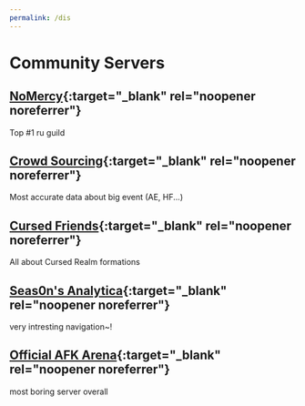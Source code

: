 ```yaml
---
permalink: /dis
---
```


# Community Servers

## [NoMercy](https://discord.gg/nom3rcy){:target="_blank" rel="noopener noreferrer"}

Top #1 ru guild

## [Crowd Sourcing](https://discord.gg/EYtHQVWSyn){:target="_blank" rel="noopener noreferrer"}

Most accurate data about big event (AE, HF...)

## [Cursed Friends](https://discord.gg/5neB6RzAHv){:target="_blank" rel="noopener noreferrer"}

All about Cursed Realm formations

## [Seas0n's Analytica](https://discord.gg/n8mutNttdZ){:target="_blank" rel="noopener noreferrer"}

very intresting navigation~!

## [Official AFK Arena](https://discord.gg/afkarena){:target="_blank" rel="noopener noreferrer"}

most boring server overall
